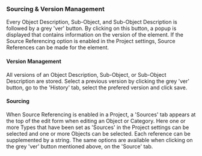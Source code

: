 ### Sourcing & Version Management
Every Object Description, Sub-Object, and Sub-Object Description is followed by a grey 'ver' button. By clicking on this button, a popup is displayed that contains information on the version of the element. If the Source Referencing option is enabled in the Project settings, Source References can be made for the element.

#### Version Management
All versions of an Object Description, Sub-Object, or Sub-Object Description are stored. Select a previous version by clicking the grey 'ver' button, go to the 'History' tab, select the prefered version and click save.

#### Sourcing
When Source Referencing is enabled in a Project, a 'Sources' tab appears at the top of the edit form when editing an Object or Category. Here one or more Types that have been set as 'Sources' in the Project settings can be selected and one or more Objects can be selected. Each reference can be supplemented by a string. The same options are available when clicking on the grey 'ver' button mentioned above, on the 'Source' tab.